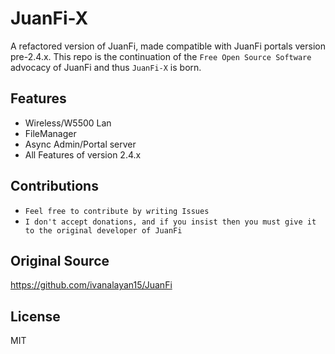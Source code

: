 # JuanFi-X
A refactored version of JuanFi, made compatible with JuanFi portals version pre-2.4.x.
This repo is the continuation of the `Free Open Source Software` advocacy of JuanFi and thus `JuanFi-X` is born.

## Features
- Wireless/W5500 Lan
- FileManager
- Async Admin/Portal server
- All Features of version 2.4.x

## Contributions
- `Feel free to contribute by writing Issues`
- `I don't accept donations, and if you insist then you must give it to the original developer of JuanFi`

## Original Source
https://github.com/ivanalayan15/JuanFi

## License
MIT
